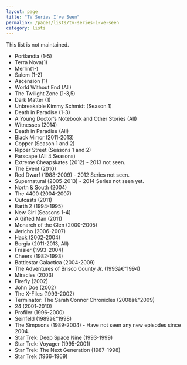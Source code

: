 ```yaml
---
layout: page
title: "TV Series I've Seen"
permalink: /pages/lists/tv-series-i-ve-seen
category: lists
---
```

This list is not maintained.

<ul><li> Portlandia (1-5)</li><li> Terra Nova(1)</li><li> Merlin(1-)</li><li> Salem (1-2)</li><li> Ascension (1)</li><li> World Without End (All)</li><li> The Twilight Zone (1-3,5)</li><li> Dark Matter (1)</li><li> Unbreakable Kimmy Schmidt (Season 1)</li><li> Death in Paradise (1-3)</li><li> A Young Doctor’s Notebook and Other Stories (All)</li><li> Witnesses (2014)</li><li> Death in Paradise (All)</li><li> Black Mirror (2011-2013)</li><li> Copper (Season 1 and 2)</li><li> Ripper Street (Seasons 1 and 2)</li><li> Farscape (All 4 Seasons)</li><li> Extreme Cheapskates (2012) - 2013 not seen.</li><li> The Event (2010)</li><li> Red Dwarf (1988-2009) - 2012 Series not seen.</li><li> Supernatural (2005-2013) - 2014 Series not seen yet.</li><li> North &amp; South (2004)</li><li> The 4400 (2004-2007)</li><li> Outcasts (2011)</li><li> Earth 2 (1994-1995)</li><li> New Girl (Seasons 1-4)</li><li> A Gifted Man (2011)</li><li> Monarch of the Glen (2000-2005)</li><li> Jericho (2006-2007)</li><li> Hack (2002-2004)</li><li> Borgia (2011-2013, All)</li><li> Frasier (1993-2004)</li><li> Cheers (1982-1993)</li><li> Battlestar Galactica (2004-2009)</li><li> The Adventures of Brisco County Jr. (1993â€“1994)</li><li> Miracles (2003)</li><li> Firefly (2002)</li><li> John Doe (2002)</li><li> The X-Files (1993-2002)</li><li> Terminator: The Sarah Connor Chronicles (2008â€“2009)</li><li> 24 (2001-2010)</li><li> Profiler (1996-2000)</li><li> Seinfeld (1989â€“1998)</li><li> The Simpsons (1989-2004) - Have not seen any new episodes since 2004.</li><li> Star Trek: Deep Space Nine (1993-1999)</li><li> Star Trek: Voyager (1995-2001)</li><li> Star Trek: The Next Generation (1987-1998)</li><li> Star Trek (1966-1969)</li></ul>
